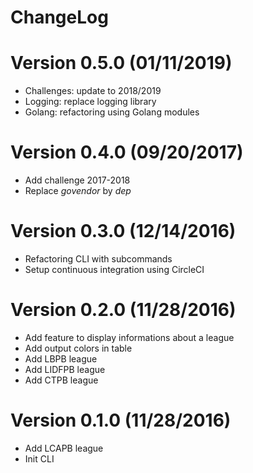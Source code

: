 ChangeLog
==============

# Version 0.5.0 (01/11/2019)

- Challenges: update to 2018/2019
- Logging: replace logging library
- Golang: refactoring using Golang modules

# Version 0.4.0 (09/20/2017)

- Add challenge 2017-2018
- Replace *govendor* by *dep*

# Version 0.3.0 (12/14/2016)

- Refactoring CLI with subcommands
- Setup continuous integration using CircleCI

# Version 0.2.0 (11/28/2016)

- Add feature to display informations about a league
- Add output colors in table
- Add LBPB league
- Add LIDFPB league
- Add CTPB league

# Version 0.1.0 (11/28/2016)

- Add LCAPB league
- Init CLI
